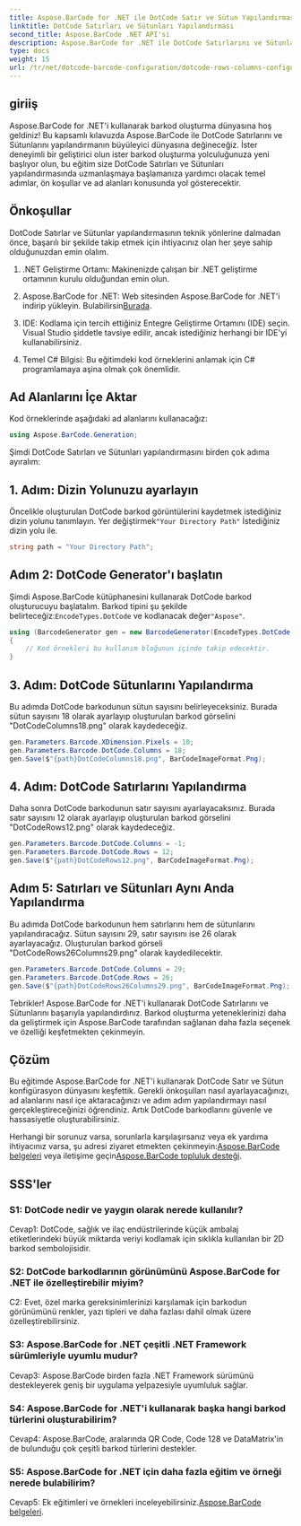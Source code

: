```yaml
---
title: Aspose.BarCode for .NET ile DotCode Satır ve Sütun Yapılandırması
linktitle: DotCode Satırları ve Sütunları Yapılandırması
second_title: Aspose.BarCode .NET API'si
description: Aspose.BarCode for .NET ile DotCode Satırlarını ve Sütunlarını yapılandırmayı öğrenin. Zahmetsizce hassas ve özelleştirilebilir 2D barkodlar oluşturun.
type: docs
weight: 15
url: /tr/net/dotcode-barcode-configuration/dotcode-rows-columns-configuration/
---
```

## giriiş

Aspose.BarCode for .NET'i kullanarak barkod oluşturma dünyasına hoş geldiniz! Bu kapsamlı kılavuzda Aspose.BarCode ile DotCode Satırlarını ve Sütunlarını yapılandırmanın büyüleyici dünyasına değineceğiz. İster deneyimli bir geliştirici olun ister barkod oluşturma yolculuğunuza yeni başlıyor olun, bu eğitim size DotCode Satırları ve Sütunları yapılandırmasında uzmanlaşmaya başlamanıza yardımcı olacak temel adımlar, ön koşullar ve ad alanları konusunda yol gösterecektir.

## Önkoşullar

DotCode Satırlar ve Sütunlar yapılandırmasının teknik yönlerine dalmadan önce, başarılı bir şekilde takip etmek için ihtiyacınız olan her şeye sahip olduğunuzdan emin olalım.

1. .NET Geliştirme Ortamı: Makinenizde çalışan bir .NET geliştirme ortamının kurulu olduğundan emin olun.

2.  Aspose.BarCode for .NET: Web sitesinden Aspose.BarCode for .NET'i indirip yükleyin. Bulabilirsin[Burada](https://releases.aspose.com/barcode/net/).

3. IDE: Kodlama için tercih ettiğiniz Entegre Geliştirme Ortamını (IDE) seçin. Visual Studio şiddetle tavsiye edilir, ancak istediğiniz herhangi bir IDE'yi kullanabilirsiniz.

4. Temel C# Bilgisi: Bu eğitimdeki kod örneklerini anlamak için C# programlamaya aşina olmak çok önemlidir.

## Ad Alanlarını İçe Aktar

Kod örneklerinde aşağıdaki ad alanlarını kullanacağız:

```csharp
using Aspose.BarCode.Generation;
```

Şimdi DotCode Satırları ve Sütunları yapılandırmasını birden çok adıma ayıralım:

## 1. Adım: Dizin Yolunuzu ayarlayın

 Öncelikle oluşturulan DotCode barkod görüntülerini kaydetmek istediğiniz dizin yolunu tanımlayın. Yer değiştirmek`"Your Directory Path"` İstediğiniz dizin yolu ile.

```csharp
string path = "Your Directory Path";
```

## Adım 2: DotCode Generator'ı başlatın

 Şimdi Aspose.BarCode kütüphanesini kullanarak DotCode barkod oluşturucuyu başlatalım. Barkod tipini şu şekilde belirteceğiz:`EncodeTypes.DotCode` ve kodlanacak değer`"Aspose"`.

```csharp
using (BarcodeGenerator gen = new BarcodeGenerator(EncodeTypes.DotCode, "Aspose"))
{
    // Kod örnekleri bu kullanım bloğunun içinde takip edecektir.
}
```

## 3. Adım: DotCode Sütunlarını Yapılandırma

Bu adımda DotCode barkodunun sütun sayısını belirleyeceksiniz. Burada sütun sayısını 18 olarak ayarlayıp oluşturulan barkod görselini "DotCodeColumns18.png" olarak kaydedeceğiz.

```csharp
gen.Parameters.Barcode.XDimension.Pixels = 10;
gen.Parameters.Barcode.DotCode.Columns = 18;
gen.Save($"{path}DotCodeColumns18.png", BarCodeImageFormat.Png);
```

## 4. Adım: DotCode Satırlarını Yapılandırma

Daha sonra DotCode barkodunun satır sayısını ayarlayacaksınız. Burada satır sayısını 12 olarak ayarlayıp oluşturulan barkod görselini "DotCodeRows12.png" olarak kaydedeceğiz.

```csharp
gen.Parameters.Barcode.DotCode.Columns = -1;
gen.Parameters.Barcode.DotCode.Rows = 12;
gen.Save($"{path}DotCodeRows12.png", BarCodeImageFormat.Png);
```

## Adım 5: Satırları ve Sütunları Aynı Anda Yapılandırma

Bu adımda DotCode barkodunun hem satırlarını hem de sütunlarını yapılandıracağız. Sütun sayısını 29, satır sayısını ise 26 olarak ayarlayacağız. Oluşturulan barkod görseli "DotCodeRows26Columns29.png" olarak kaydedilecektir.

```csharp
gen.Parameters.Barcode.DotCode.Columns = 29;
gen.Parameters.Barcode.DotCode.Rows = 26;
gen.Save($"{path}DotCodeRows26Columns29.png", BarCodeImageFormat.Png);
```

Tebrikler! Aspose.BarCode for .NET'i kullanarak DotCode Satırlarını ve Sütunlarını başarıyla yapılandırdınız. Barkod oluşturma yeteneklerinizi daha da geliştirmek için Aspose.BarCode tarafından sağlanan daha fazla seçenek ve özelliği keşfetmekten çekinmeyin.

## Çözüm

Bu eğitimde Aspose.BarCode for .NET'i kullanarak DotCode Satır ve Sütun konfigürasyon dünyasını keşfettik. Gerekli önkoşulları nasıl ayarlayacağınızı, ad alanlarını nasıl içe aktaracağınızı ve adım adım yapılandırmayı nasıl gerçekleştireceğinizi öğrendiniz. Artık DotCode barkodlarını güvenle ve hassasiyetle oluşturabilirsiniz.

 Herhangi bir sorunuz varsa, sorunlarla karşılaşırsanız veya ek yardıma ihtiyacınız varsa, şu adresi ziyaret etmekten çekinmeyin:[Aspose.BarCode belgeleri](https://reference.aspose.com/barcode/net/) veya iletişime geçin[Aspose.BarCode topluluk desteği](https://forum.aspose.com/c/barcode/13).


## SSS'ler

### S1: DotCode nedir ve yaygın olarak nerede kullanılır?

Cevap1: DotCode, sağlık ve ilaç endüstrilerinde küçük ambalaj etiketlerindeki büyük miktarda veriyi kodlamak için sıklıkla kullanılan bir 2D barkod sembolojisidir.

### S2: DotCode barkodlarının görünümünü Aspose.BarCode for .NET ile özelleştirebilir miyim?

C2: Evet, özel marka gereksinimlerinizi karşılamak için barkodun görünümünü renkler, yazı tipleri ve daha fazlası dahil olmak üzere özelleştirebilirsiniz.

### S3: Aspose.BarCode for .NET çeşitli .NET Framework sürümleriyle uyumlu mudur?

Cevap3: Aspose.BarCode birden fazla .NET Framework sürümünü destekleyerek geniş bir uygulama yelpazesiyle uyumluluk sağlar.

### S4: Aspose.BarCode for .NET'i kullanarak başka hangi barkod türlerini oluşturabilirim?

Cevap4: Aspose.BarCode, aralarında QR Code, Code 128 ve DataMatrix'in de bulunduğu çok çeşitli barkod türlerini destekler.

### S5: Aspose.BarCode for .NET için daha fazla eğitim ve örneği nerede bulabilirim?

 Cevap5: Ek eğitimleri ve örnekleri inceleyebilirsiniz.[Aspose.BarCode belgeleri](https://reference.aspose.com/barcode/net/).